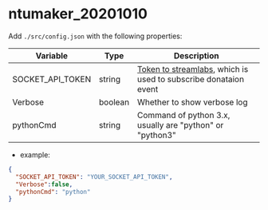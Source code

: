# ntumaker_20201010

Add `./src/config.json` with the following properties:

|Variable|Type|Description|
|---|---|---|
|SOCKET_API_TOKEN|string|[Token to streamlabs](https://streamlabs.com/dashboard/#/settings/api-settings), which is used to subscribe donataion event|
|Verbose|boolean|Whether to show verbose log|
|pythonCmd|string|Command of python 3.x, usually are "python" or "python3"|

* example:
```json
{
  "SOCKET_API_TOKEN": "YOUR_SOCKET_API_TOKEN",
  "Verbose":false,
  "pythonCmd": "python"
}
```
